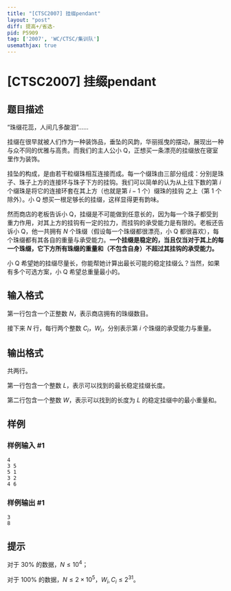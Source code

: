 ```yaml
---
title: "[CTSC2007] 挂缀pendant"
layout: "post"
diff: 提高+/省选-
pid: P5909
tag: ['2007', 'WC/CTSC/集训队']
usemathjax: true
---
```


# [CTSC2007] 挂缀pendant
## 题目描述

“珠缀花蕊，人间几多酸泪”……

挂缀在很早就被人们作为一种装饰品，垂坠的风韵，华丽摇曳的摆动，展现出一种与众不同的优雅与高贵。而我们的主人公小 Q，正想买一条漂亮的挂缀放在寝室里作为装饰。

挂坠的构成，是由若干粒缀珠相互连接而成。每一个缀珠由三部分组成：分别是珠子、珠子上方的连接环与珠子下方的挂钩。我们可以简单的认为从上往下数的第 $i$ 个缀珠是将它的连接环套在其上方（也就是第 $i-1$ 个）缀珠的挂钩
之上（第 $1$ 个除外）。小 Q 想买一根足够长的挂缀，这样显得更有韵味。

然而商店的老板告诉小 Q，挂缀是不可能做到任意长的，因为每一个珠子都受到重力作用，对其上方的挂钩有一定的拉力，而挂钩的承受能力是有限的。老板还告诉小 Q，他一共拥有 $N$ 个珠缀（假设每一个珠缀都很漂亮，小 Q 都很喜欢），每个珠缀都有其各自的重量与承受能力。**一个挂缀是稳定的，当且仅当对于其上的每一个珠缀，它下方所有珠缀的重量和（不包含自身）不超过其挂钩的承受能力。**

小 Q 希望她的挂缀尽量长，你能帮她计算出最长可能的稳定挂缀么？当然，如果有多个可选方案，小 Q 希望总重量最小的。
## 输入格式

第一行包含一个正整数 $N$，表示商店拥有的珠缀数目。

接下来 $N$ 行，每行两个整数 $C_i$，$W_i$，分别表示第 $i$ 个珠缀的承受能力与重量。 
## 输出格式

共两行。

第一行包含一个整数 $L$，表示可以找到的最长稳定挂缀长度。

第二行包含一个整数 $W$，表示可以找到的长度为 $L$ 的稳定挂缀中的最小重量和。
## 样例

### 样例输入 #1
```
4
3 5
5 1
3 2
4 6
```
### 样例输出 #1
```
3
8

```
## 提示

对于 $30\%$ 的数据，$N\le 10^4$；

对于 $100\%$ 的数据，$N\le 2 \times 10^5$，$W_i,C_i  \le 2^{31}$。
